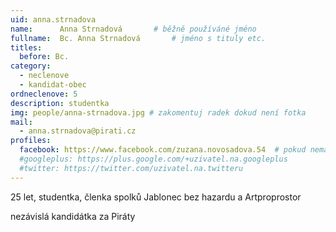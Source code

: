 ```yaml
---
uid: anna.strnadova
name:      Anna Strnadová   	# běžně používáné jméno
fullname:  Bc. Anna Strnadová   	# jméno s tituly etc.
titles:
  before: Bc.
category:
  - neclenove
  - kandidat-obec
ordneclenove: 5
description: studentka
img: people/anna-strnadova.jpg # zakomentuj radek dokud není fotka
mail:
  - anna.strnadova@pirati.cz
profiles:
  facebook: https://www.facebook.com/zuzana.novosadova.54  # pokud nema, staci smazat tuto radku
  #googleplus: https://plus.google.com/+uzivatel.na.googleplus
  #twitter: https://twitter.com/uzivatel.na.twitteru
---
```


25 let, studentka, členka spolků Jablonec bez hazardu a Artproprostor

nezávislá kandidátka za Piráty


